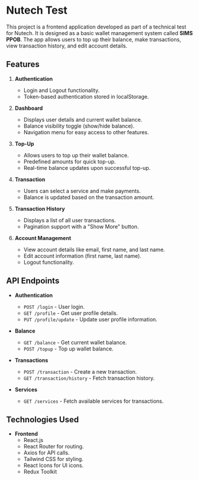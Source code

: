 # Nutech Test

This project is a frontend application developed as part of a technical test for Nutech. It is designed as a basic wallet management system called **SIMS PPOB**. The app allows users to top up their balance, make transactions, view transaction history, and edit account details.

## Features

1. **Authentication**

   - Login and Logout functionality.
   - Token-based authentication stored in localStorage.

2. **Dashboard**

   - Displays user details and current wallet balance.
   - Balance visibility toggle (show/hide balance).
   - Navigation menu for easy access to other features.

3. **Top-Up**

   - Allows users to top up their wallet balance.
   - Predefined amounts for quick top-up.
   - Real-time balance updates upon successful top-up.

4. **Transaction**

   - Users can select a service and make payments.
   - Balance is updated based on the transaction amount.

5. **Transaction History**

   - Displays a list of all user transactions.
   - Pagination support with a "Show More" button.

6. **Account Management**
   - View account details like email, first name, and last name.
   - Edit account information (first name, last name).
   - Logout functionality.

## API Endpoints

- **Authentication**

  - `POST /login` - User login.
  - `GET /profile` - Get user profile details.
  - `PUT /profile/update` - Update user profile information.

- **Balance**

  - `GET /balance` - Get current wallet balance.
  - `POST /topup` - Top up wallet balance.

- **Transactions**

  - `POST /transaction` - Create a new transaction.
  - `GET /transaction/history` - Fetch transaction history.

- **Services**
  - `GET /services` - Fetch available services for transactions.

## Technologies Used

- **Frontend**
  - React.js
  - React Router for routing.
  - Axios for API calls.
  - Tailwind CSS for styling.
  - React Icons for UI icons.
  - Redux Toolkit
